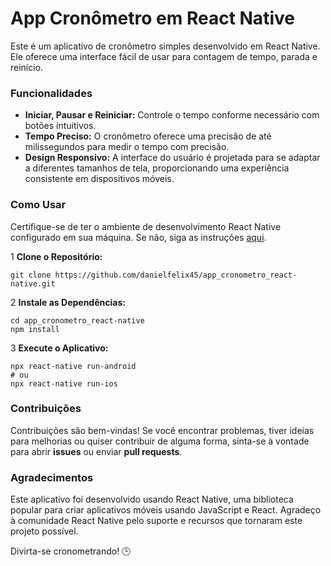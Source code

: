 # App Cronômetro em React Native

Este é um aplicativo de cronômetro simples desenvolvido em React Native. Ele oferece uma interface fácil de usar para contagem de tempo, parada e reinício.

### Funcionalidades

+ **Iniciar, Pausar e Reiniciar:** Controle o tempo conforme necessário com botões intuitivos.
+ **Tempo Preciso:** O cronômetro oferece uma precisão de até milissegundos para medir o tempo com precisão.
+ **Design Responsivo:** A interface do usuário é projetada para se adaptar a diferentes tamanhos de tela, proporcionando uma experiência consistente em dispositivos móveis.

### Como Usar

Certifique-se de ter o ambiente de desenvolvimento React Native configurado em sua máquina. Se não, siga as instruções [aqui](https://reactnative.dev/docs/environment-setup).

1 **Clone o Repositório:**

```
git clone https://github.com/danielfelix45/app_cronometro_react-native.git
```
2 **Instale as Dependências:**

```
cd app_cronometro_react-native
npm install
```
3 **Execute o Aplicativo:**

```
npx react-native run-android
# ou
npx react-native run-ios
```

### Contribuições

Contribuições são bem-vindas! Se você encontrar problemas, tiver ideias para melhorias ou quiser contribuir de alguma forma, sinta-se à vontade para abrir **issues** ou enviar **pull requests**.

### Agradecimentos
Este aplicativo foi desenvolvido usando React Native, uma biblioteca popular para criar aplicativos móveis usando JavaScript e React. Agradeço à comunidade React Native pelo suporte e recursos que tornaram este projeto possível.

Divirta-se cronometrando! 🕒